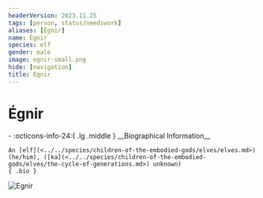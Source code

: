```yaml
---
headerVersion: 2023.11.25
tags: [person, status/needswork]
aliases: [Égnir]
name: Égnir
species: elf
gender: male
image: egnir-small.png
hide: [navigation]
title: Égnir
---
```

# Égnir
<div class="grid cards ext-narrow-margin ext-one-column" markdown>
- :octicons-info-24:{ .lg .middle } __Biographical Information__

    An [elf](<../../species/children-of-the-embodied-gods/elves/elves.md>) (he/him), ([ka](<../../species/children-of-the-embodied-gods/elves/the-cycle-of-generations.md>) unknown)  
    { .bio }

</div>


![Egnir](../../assets/egnir.png)